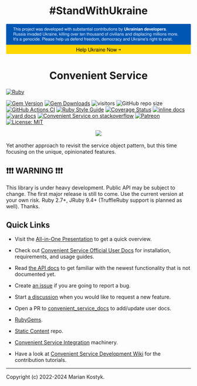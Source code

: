 <!-- stand_with_ukraine:start -->
<h1 align="center">
  #StandWithUkraine
</h1>

[![SWUbanner](https://raw.githubusercontent.com/vshymanskyy/StandWithUkraine/main/banner-direct.svg)](https://vshymanskyy.github.io/StandWithUkraine)
<!-- stand_with_ukraine:end -->

<!-- header:start -->
<!-- TODO: Remove html to display in YARD with common mark -->
<h1 align="center">
  Convenient Service
</h1>
<!-- header:end -->

<!-- badges_docs:start -->
<!-- NOTE: Docs for badges can be found here - https://shields.io -->
<!-- badges_docs:end -->

<!-- badges:start -->
[![Ruby](https://img.shields.io/badge/ruby-%23CC342D.svg?style=for-the-badge&logo=ruby&logoColor=white)](https://www.ruby-lang.org/en/)

[![Gem Version](https://badge.fury.io/rb/convenient_service.svg)](https://rubygems.org/gems/convenient_service) [![Gem Downloads](https://img.shields.io/gem/dt/convenient_service.svg)](https://rubygems.org/gems/convenient_service) ![visitors](https://visitor-badge.glitch.me/badge?page_id=marian13/convenient_service) ![GitHub repo size](https://img.shields.io/github/repo-size/marian13/convenient_service) [![GitHub Actions CI](https://github.com/marian13/convenient_service/actions/workflows/ci.yml/badge.svg?branch=main)](https://github.com/marian13/convenient_service/actions/workflows/ci.yml) [![Ruby Style Guide](https://img.shields.io/badge/code_style-standard-brightgreen.svg)](https://github.com/testdouble/standard) [![Coverage Status](https://coveralls.io/repos/github/marian13/convenient_service/badge.svg)](https://coveralls.io/github/marian13/convenient_service?branch=main) [![inline docs](http://inch-ci.org/github/marian13/convenient_service.svg?branch=main)](http://inch-ci.org/github/marian13/convenient_service) [![yard docs](http://img.shields.io/badge/yard-docs-blue.svg)](https://marian13.github.io/convenient_service/)
[![Convenient Service on stackoverflow](https://img.shields.io/badge/stackoverflow-community-orange.svg?logo=stackoverflow)](https://stackoverflow.com/tags/convenient-service)
[![Patreon](https://img.shields.io/badge/patreon-donate-orange.svg)](https://www.patreon.com/user?u=31435716&fan_landing=true)
[![License: MIT](https://img.shields.io/badge/license-MIT-yellow.svg)](https://opensource.org/licenses/MIT)
<!-- badges:end -->

<!-- logo:start -->
<!-- TODO: Remove html to display in YARD with common mark -->
<p align="center">
  <img src="https://raw.githubusercontent.com/marian13/convenient_service/main/logo.png" width="300">
</p>
<!-- logo:end -->

<!-- general_description:start -->
Yet another approach to revisit the service object pattern, but this time focusing on the unique, opinionated features.
<!-- general_description:end -->

<!-- warning:start -->
## ❗❗❗ WARNING ❗❗❗

This library is under heavy development. Public API may be subject to change. The first major release is still to come. Use the current version at your own risk. Ruby 2.7+, JRuby 9.4+ (TruffleRuby support is planned as well). Thanks.
<!-- features:end -->
<!-- warning:end -->

<!-- links:start -->
## Quick Links

- Visit the [All-in-One Presentation](https://marian13.github.io/static_content/convenient_service/presentations/all_in_one) to get a quick overview.

- Check out [Convenient Service Official User Docs](https://userdocs.convenientservice.org/) for installation, requirements, and usage guides.

- Read [the API docs](https://apidocs.convenientservice.org/) to get familiar with the newest functionality that is not documented yet.

- Create [an issue](https://github.com/marian13/convenient_service/issues) if you are going to report a bug.

- Start [a discussion](https://github.com/marian13/convenient_service/discussions) when you would like to request a new feature.

- Open a PR to [convenient_service_docs](https://github.com/marian13/convenient_service_docs) to add/update user docs.

- [RubyGems](https://rubygems.org/gems/convenient_service).

- [Static Content](https://github.com/marian13/static_content/tree/main/convenient_service) repo.

- [Convenient Service Integration](https://github.com/marian13/convenient_service_integration) machinery.

- Have a look at [Convenient Service Development Wiki](https://github.com/marian13/convenient_service/wiki) for the contribution tutorials.

<!-- links:end -->

---

<!-- author:start -->
Copyright (c) 2022-2024 Marian Kostyk.
<!-- author:end -->
